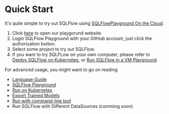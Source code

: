 # Quick Start

It's quite simple to try out SQLFlow using [SQLFlowPlayground On the Cloud](https://playground.sqlflow.tech/).

1. Click [here](https://playground.sqlflow.tech/) to open our playgorund website.
1. Login SQLFlow Playground with your GitHub account, just click the authorization button.
1. Select some project to try out SQLFlow.
1. If you want to try SQLFLow on your own computer, please refer to [Deploy SQLFlow on Kubernetes](run/kubernetes.md), or [Run SQLFlow in a VM Playground](https://github.com/sql-machine-learning/playground/blob/master/dev.md#for-end-users).


For advanced usage, you might want to go on reading

- [Language Guide](language_guide.md)
- [SQLFlow Playground](https://github.com/sql-machine-learning/playground/blob/master/dev.md#for-end-users)
- [Run on Kubernetes](run/kubernetes.md)
- [Export Trained Models](export_model.md)
- [Run with command-line tool](run/cli.md)
- Run SQLFlow with Different DataSources (comming soon)